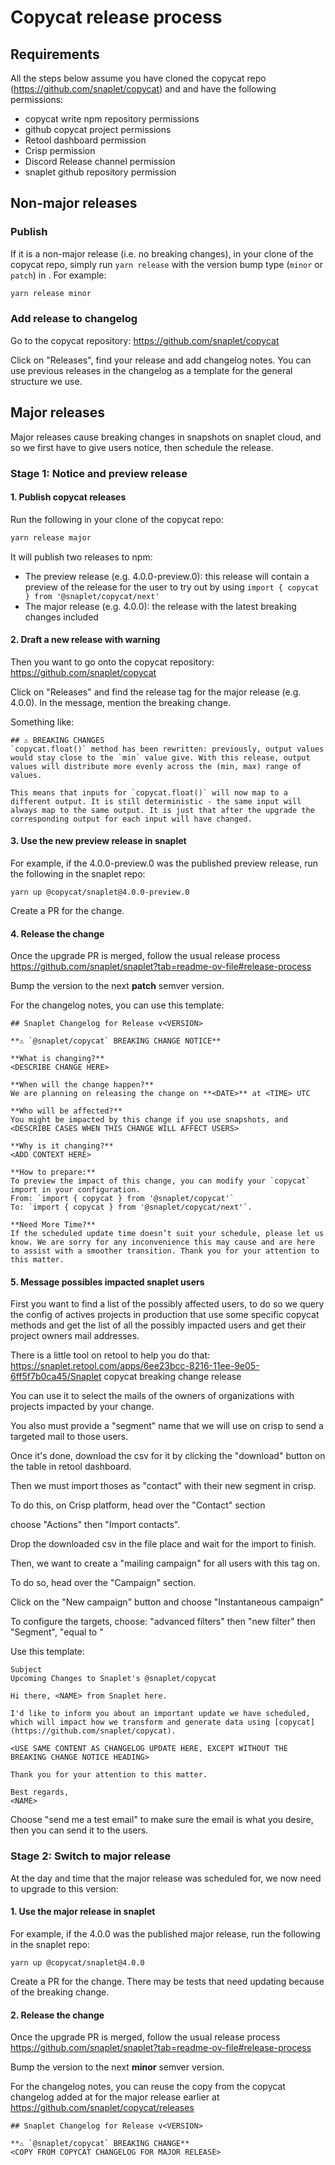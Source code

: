# Copycat release process

## Requirements
All the steps below assume you have cloned the copycat repo (https://github.com/snaplet/copycat) and and have the following permissions:
* copycat write npm repository permissions
* github copycat project permissions
* Retool dashboard permission
* Crisp permission
* Discord Release channel permission
* snaplet github repository permission

## Non-major releases
### Publish
If it is a non-major release (i.e. no breaking changes), in your clone of the copycat repo, simply run `yarn release` with the version bump type (`minor` or `patch`) in . For example:

```sh
yarn release minor
```

### Add release to changelog
Go to the copycat repository: https://github.com/snaplet/copycat

Click on "Releases", find your release and add changelog notes. You can use previous releases in the changelog as a template for the general structure we use.

## Major releases
Major releases cause breaking changes in snapshots on snaplet cloud, and so we first have to give users notice, then schedule the release.

### Stage 1: Notice and preview release

#### 1. Publish copycat releases

Run the following in your clone of the copycat repo:

```sh
yarn release major
```

It will publish two releases to npm:
* The preview release (e.g. 4.0.0-preview.0): this release will contain a preview of the release for the user to try out by using `import { copycat } from '@snaplet/copycat/next'`
* The major release (e.g. 4.0.0): the release with the latest breaking changes included

#### 2. Draft a new release with warning

Then you want to go onto the copycat repository: https://github.com/snaplet/copycat

Click on "Releases" and find the release tag for the major release (e.g. 4.0.0). In the message, mention the breaking change.

Something like:

```
## ⚠ BREAKING CHANGES
`copycat.float()` method has been rewritten: previously, output values would stay close to the `min` value give. With this release, output values will distribute more evenly across the (min, max) range of values.

This means that inputs for `copycat.float()` will now map to a different output. It is still deterministic - the same input will always map to the same output. It is just that after the upgrade the corresponding output for each input will have changed.
```

#### 3. Use the new preview release in snaplet

For example, if the 4.0.0-preview.0 was the published preview release, run the following in the snaplet repo:

```
yarn up @copycat/snaplet@4.0.0-preview.0
```

Create a PR for the change.

#### 4. Release the change
Once the upgrade PR is merged, follow the usual release process https://github.com/snaplet/snaplet?tab=readme-ov-file#release-process

Bump the version to the next __patch__ semver version.

For the changelog notes, you can use this template:

```
## Snaplet Changelog for Release v<VERSION>

**⚠ `@snaplet/copycat` BREAKING CHANGE NOTICE**

**What is changing?**
<DESCRIBE CHANGE HERE>

**When will the change happen?**
We are planning on releasing the change on **<DATE>** at <TIME> UTC

**Who will be affected?**
You might be impacted by this change if you use snapshots, and <DESCRIBE CASES WHEN THIS CHANGE WILL AFFECT USERS>

**Why is it changing?**
<ADD CONTEXT HERE>

**How to prepare:**
To preview the impact of this change, you can modify your `copycat` import in your configuration.
From: `import { copycat } from '@snaplet/copycat'`
To: `import { copycat } from '@snaplet/copycat/next'`.

**Need More Time?**
If the scheduled update time doesn’t suit your schedule, please let us know. We are sorry for any inconvenience this may cause and are here to assist with a smoother transition. Thank you for your attention to this matter.
```

#### 5. Message possibles impacted snaplet users

First you want to find a list of the possibly affected users, to do so we query the config of actives projects in production that use some specific copycat methods and get the list of all the possibly impacted users and get their project owners mail addresses.

There is a little tool on retool to help you do that: https://snaplet.retool.com/apps/6ee23bcc-8216-11ee-9e05-6ff5f7b0ca45/Snaplet copycat breaking change release

You can use it to select the mails of the owners of organizations with projects impacted by your change.

You also must provide a "segment" name that we will use on crisp to send a targeted mail to those users.

Once it's done, download the csv for it by clicking the "download" button on the table in retool dashboard.

Then we must import thoses as "contact" with their new segment in crisp.

To do this, on Crisp platform, head over the "Contact" section

choose "Actions" then "Import contacts".

Drop the downloaded csv in the file place and wait for the import to finish.

Then, we want to create a "mailing campaign" for all users with this tag on.

To do so, head over the "Campaign" section.

Click on the "New campaign" button and choose "Instantaneous campaign"

To configure the targets, choose: "advanced filters" then "new filter" then "Segment", "equal to <your-segment>"

Use this template:

```
Subject
Upcoming Changes to Snaplet's @snaplet/copycat

Hi there, <NAME> from Snaplet here.

I'd like to inform you about an important update we have scheduled, which will impact how we transform and generate data using [copycat](https://github.com/snaplet/copycat).

<USE SAME CONTENT AS CHANGELOG UPDATE HERE, EXCEPT WITHOUT THE BREAKING CHANGE NOTICE HEADING>

Thank you for your attention to this matter.

Best regards,
<NAME>
```

Choose "send me a test email" to make sure the email is what you desire, then you can send it to the users.

### Stage 2: Switch to major release

At the day and time that the major release was scheduled for, we now need to upgrade to this version:

#### 1. Use the major release in snaplet

For example, if the 4.0.0 was the published major release, run the following in the snaplet repo:

```
yarn up @copycat/snaplet@4.0.0
```

Create a PR for the change. There may be tests that need updating because of the breaking change.

#### 2. Release the change
Once the upgrade PR is merged, follow the usual release process https://github.com/snaplet/snaplet?tab=readme-ov-file#release-process

Bump the version to the next __minor__ semver version.

For the changelog notes, you can reuse the copy from the copycat changelog added at for the major release earlier at https://github.com/snaplet/copycat/releases

```
## Snaplet Changelog for Release v<VERSION>

**⚠ `@snaplet/copycat` BREAKING CHANGE**
<COPY FROM COPYCAT CHANGELOG FOR MAJOR RELEASE>
```